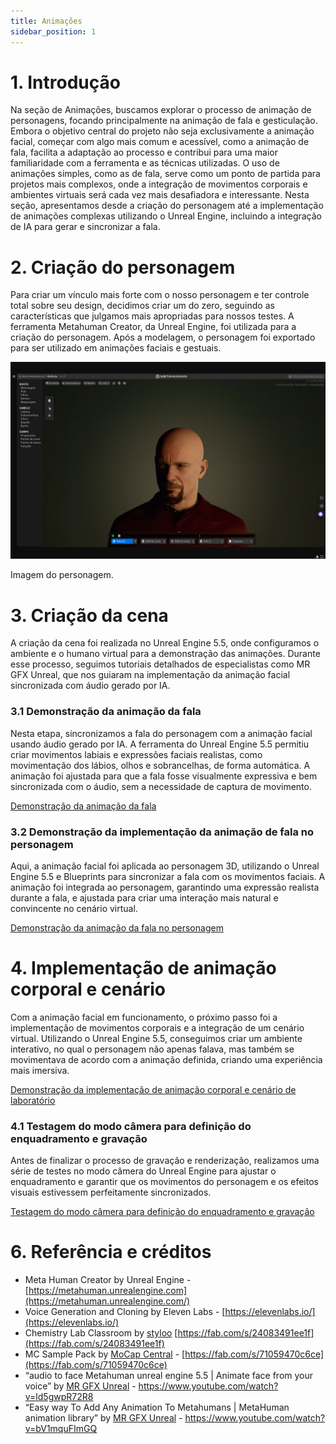 ```yaml
---
title: Animações
sidebar_position: 1
---
```


# 1. Introdução

Na seção de Animações, buscamos explorar o processo de animação de personagens, focando principalmente na animação de fala e gesticulação. Embora o objetivo central do projeto não seja exclusivamente a animação facial, começar com algo mais comum e acessível, como a animação de fala, facilita a adaptação ao processo e contribui para uma maior familiaridade com a ferramenta e as técnicas utilizadas. O uso de animações simples, como as de fala, serve como um ponto de partida para projetos mais complexos, onde a integração de movimentos corporais e ambientes virtuais será cada vez mais desafiadora e interessante. Nesta seção, apresentamos desde a criação do personagem até a implementação de animações complexas utilizando o Unreal Engine, incluindo a integração de IA para gerar e sincronizar a fala.

# 2. Criação do personagem

Para criar um vínculo mais forte com o nosso personagem e ter controle total sobre seu design, decidimos criar um do zero, seguindo as características que julgamos mais apropriadas para nossos testes. A ferramenta Metahuman Creator, da Unreal Engine, foi utilizada para a criação do personagem. Após a modelagem, o personagem foi exportado para ser utilizado em animações faciais e gestuais.

![Imagem do personagem.](../../../assets/char_image.png)

Imagem do personagem.

# 3. Criação da cena

A criação da cena foi realizada no Unreal Engine 5.5, onde configuramos o ambiente e o humano virtual para a demonstração das animações. Durante esse processo, seguimos tutoriais detalhados de especialistas como MR GFX Unreal, que nos guiaram na implementação da animação facial sincronizada com áudio gerado por IA.

### 3.1 Demonstração da animação da fala

Nesta etapa, sincronizamos a fala do personagem com a animação facial usando áudio gerado por IA. A ferramenta do Unreal Engine 5.5 permitiu criar movimentos labiais e expressões faciais realistas, como movimentação dos lábios, olhos e sobrancelhas, de forma automática. A animação foi ajustada para que a fala fosse visualmente expressiva e bem sincronizada com o áudio, sem a necessidade de captura de movimento.

[Demonstração da animação da fala](https://github.com/user-attachments/assets/eac8a264-e69b-4451-b9dd-a5258983b677)


### 3.2 Demonstração da implementação da animação de fala no personagem

Aqui, a animação facial foi aplicada ao personagem 3D, utilizando o Unreal Engine 5.5 e Blueprints para sincronizar a fala com os movimentos faciais. A animação foi integrada ao personagem, garantindo uma expressão realista durante a fala, e ajustada para criar uma interação mais natural e convincente no cenário virtual.

[Demonstração da animação da fala no personagem](https://github.com/user-attachments/assets/211e1355-d697-41ee-9480-a22b9b999c8c)


# 4. Implementação de animação corporal e cenário

Com a animação facial em funcionamento, o próximo passo foi a implementação de movimentos corporais e a integração de um cenário virtual. Utilizando o Unreal Engine 5.5, conseguimos criar um ambiente interativo, no qual o personagem não apenas falava, mas também se movimentava de acordo com a animação definida, criando uma experiência mais imersiva.

[Demonstração da implementação de animação corporal e cenário de laboratório](https://github.com/user-attachments/assets/88fd4dd9-de19-4302-83aa-f61639cd67d0)


### 4.1 Testagem do modo câmera para definição do enquadramento e gravação

Antes de finalizar o processo de gravação e renderização, realizamos uma série de testes no modo câmera do Unreal Engine para ajustar o enquadramento e garantir que os movimentos do personagem e os efeitos visuais estivessem perfeitamente sincronizados.


[Testagem do modo câmera para definição do enquadramento e gravação](https://github.com/user-attachments/assets/d6f430c1-3150-491d-9c44-31540e50790f)

# 6. Referência e créditos

- Meta Human Creator by Unreal Engine - [https://metahuman.unrealengine.com](https://metahuman.unrealengine.com/)
- Voice Generation and Cloning by Eleven Labs - [https://elevenlabs.io/](https://elevenlabs.io/)
- Chemistry Lab Classroom by [styloo](https://www.fab.com/sellers/styloo) [https://fab.com/s/24083491ee1f](https://fab.com/s/24083491ee1f)
- MC Sample Pack by [MoCap Central](https://www.fab.com/sellers/MoCap%20Central) - [https://fab.com/s/71059470c6ce](https://fab.com/s/71059470c6ce)
- “audio to face Metahuman unreal engine 5.5 | Animate face from your voice” by [MR GFX Unreal](https://www.youtube.com/@MR_GFX) -  https://www.youtube.com/watch?v=ld5gwpR72R8
- “Easy way To Add Any Animation To Metahumans | MetaHuman animation library” by  [MR GFX Unreal](https://www.youtube.com/@MR_GFX) -  https://www.youtube.com/watch?v=bV1mquFImGQ
